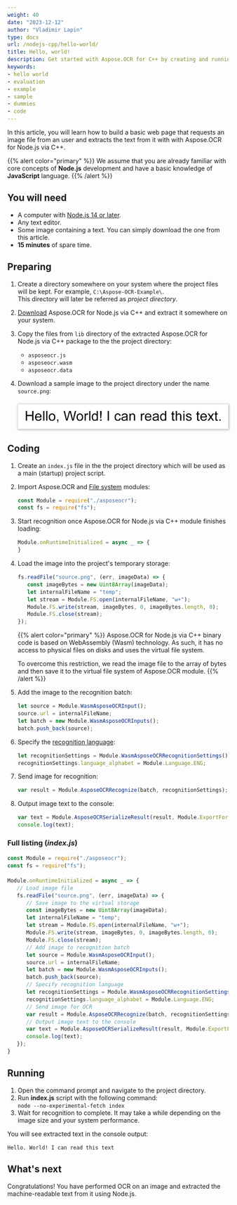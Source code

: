 ```yaml
---
weight: 40
date: "2023-12-12"
author: "Vladimir Lapin"
type: docs
url: /nodejs-cpp/hello-world/
title: Hello, world!
description: Get started with Aspose.OCR for C++ by creating and running a bare minimum example.
keywords:
- hello world
- evaluation
- example
- sample
- dummies
- code
---
```


In this article, you will learn how to build a basic web page that requests an image file from an user and extracts the text from it with with Aspose.OCR for Node.js via C++.

{{% alert color="primary" %}} 
We assume that you are already familiar with core concepts of **Node.js** development and have a basic knowledge of **JavaScript** language.
{{% /alert %}} 

## You will need

- A computer with [Node.js 14 or later](/ocr/nodejs-cpp/system-requirements/).
- Any text editor.
- Some image containing a text. You can simply download the one from this article.
- **15 minutes** of spare time.

## Preparing

1. Create a directory somewhere on your system where the project files will be kept. For example, `C:\Aspose-OCR-Example\`.  
   This directory will later be referred as _project directory_.
2. [Download](https://releases.aspose.com/ocr/nodejs-cpp/) Aspose.OCR for Node.js via C++ and extract it somewhere on your system.
3. Copy the files from `lib` directory of the extracted Aspose.OCR for Node.js via C++ package to the the project directory:

    - `asposeocr.js`
    - `asposeocr.wasm`
    - `asposeocr.data`

4. Download a sample image to the project directory under the name `source.png`:
   
   <img src="source.png" alt="Source image" style="box-shadow: 1px 1px 4px 2px rgba(0,0,0,0.2);margin-top:8px;" />

## Coding

1. Create an `index.js` file in the the project directory which will be used as a main (startup) project script.
2. Import Aspose.OCR and [File system](https://nodejs.org/api/fs.html) modules:
   ```js
   const Module = require("./asposeocr");
   const fs = require("fs");
   ```

3. Start recognition once Aspose.OCR for Node.js via C++ module finishes loading:  

   ```js
   Module.onRuntimeInitialized = async _ => {
   }
   ```

4. Load the image into the project's temporary storage:  

   ```js
   fs.readFile("source.png", (err, imageData) => {
      const imageBytes = new Uint8Array(imageData);
      let internalFileName = "temp";
      let stream = Module.FS.open(internalFileName, "w+");
      Module.FS.write(stream, imageBytes, 0, imageBytes.length, 0);
      Module.FS.close(stream);
   });
   ```

   {{% alert color="primary" %}}
   Aspose.OCR for Node.js via C++ binary code is based on WebAssembly (Wasm) technology. As such, it has no access to physical files on disks and uses the virtual file system.

   To overcome this restriction, we read the image file to the array of bytes and then save it to the virtual file system of Aspose.OCR module.
   {{% /alert %}}

5. Add the image to the recognition batch:  

   ```js
   let source = Module.WasmAsposeOCRInput();
   source.url = internalFileName;
   let batch = new Module.WasmAsposeOCRInputs();
   batch.push_back(source);
   ```

6. Specify the [recognition language](/ocr/nodejs-cpp/recognition-languages/):  

   ```js
   let recognitionSettings = Module.WasmAsposeOCRRecognitionSettings();
   recognitionSettings.language_alphabet = Module.Language.ENG;
   ```

7. Send image for recognition:  

   ```js
   var result = Module.AsposeOCRRecognize(batch, recognitionSettings);
   ```

8. Output image text to the console:  

   ```js
   var text = Module.AsposeOCRSerializeResult(result, Module.ExportFormat.text);
   console.log(text);
   ```


### Full listing (_index.js_)

```js
const Module = require("./asposeocr");
const fs = require("fs");

Module.onRuntimeInitialized = async _ => {
   // Load image file
   fs.readFile("source.png", (err, imageData) => {
      // Save image to the virtual storage
      const imageBytes = new Uint8Array(imageData);
      let internalFileName = "temp";
      let stream = Module.FS.open(internalFileName, "w+");
      Module.FS.write(stream, imageBytes, 0, imageBytes.length, 0);
      Module.FS.close(stream);
      // Add image to recognition batch
      let source = Module.WasmAsposeOCRInput();
      source.url = internalFileName;
      let batch = new Module.WasmAsposeOCRInputs();
      batch.push_back(source);
      // Specify recognition language
      let recognitionSettings = Module.WasmAsposeOCRRecognitionSettings();
      recognitionSettings.language_alphabet = Module.Language.ENG;
      // Send image for OCR
      var result = Module.AsposeOCRRecognize(batch, recognitionSettings);
      // Output image text to the console
      var text = Module.AsposeOCRSerializeResult(result, Module.ExportFormat.text);
      console.log(text);
   });
}
```

## Running

1. Open the command prompt and navigate to the project directory.
2. Run **index.js** script with the following command:  
   `node --no-experimental-fetch index`
3. Wait for recognition to complete. It may take a while depending on the image size and your system performance.

You will see extracted text in the console output:

```
Hello. World! I can read this text
```

## What's next

Congratulations! You have performed OCR on an image and extracted the machine-readable text from it using Node.js.
